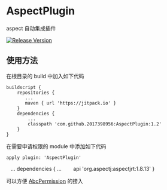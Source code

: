 # AspectPlugin
aspect 自动集成插件

[![Release Version](https://img.shields.io/badge/release-1.2-green.svg)](https://github.com/2017398956/AspectPlugin/releases)
 
## 使用方法

在根目录的 build 中加入如下代码

    buildscript {
        repositories {
           ...
           maven { url 'https://jitpack.io' }
        }
        dependencies {
            ...
            classpath 'com.github.2017398956:AspectPlugin:1.2'
        }
    }


在需要申请权限的 module 中添加如下代码


    apply plugin: 'AspectPlugin'
    ...
    dependencies {
        ...
        api 'org.aspectj:aspectjrt:1.8.13'
    }
    
    

可以方便 [AbcPermission](https://github.com/2017398956/AbcPermission "AbcPermission") 的接入

